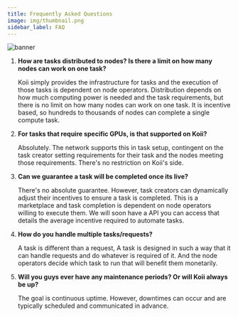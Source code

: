 ```yaml
---
title: Frequently Asked Questions
image: img/thumbnail.png
sidebar_label: FAQ
---
```


![banner](/img/faq.svg)

1. **How are tasks distributed to nodes? Is there a limit on how many nodes can work on one task?**

    Koii simply provides the infrastructure for tasks and the execution of those tasks is dependent on node operators. Distribution depends on how much computing power is needed and the task requirements, but there is no limit on how many nodes can work on one task. It is incentive based, so hundreds to thousands of nodes can complete a single compute task.

2. **For tasks that require specific GPUs, is that supported on Koii?**

    Absolutely. The network supports this in task setup, contingent on the task creator setting requirements for their task and the nodes meeting those requirements. There's no restriction on Koii's side.

3. **Can we guarantee a task will be completed once its live?**

    There's no absolute guarantee. However, task creators can dynamically adjust their incentives to ensure a task is completed. This is a marketplace and task completion is dependent on node operators willing to execute them. We will soon have a API you can access that details the average incentive required to automate tasks.

4. **How do you handle multiple tasks/requests?**

    A task is different than a request, A task is designed in such a way that it can handle requests and do whatever is required of it. And the node operators decide which task to run that will benefit them monetarily.

5. **Will you guys ever have any maintenance periods? Or will Koii always be up?**

    The goal is continuous uptime. However, downtimes can occur and are typically scheduled and communicated in advance.
